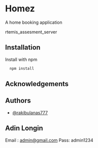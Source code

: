 # Homez

A home booking application

rtemis_assesment_server

## Installation

Install with npm

```bash
  npm install
```

## Acknowledgements

## Authors

- [@rakibulanas777](https://www.github.com/rakibulanas777)

## Adin Longin

Email : admin@gmail.com
Pass: admin1234
